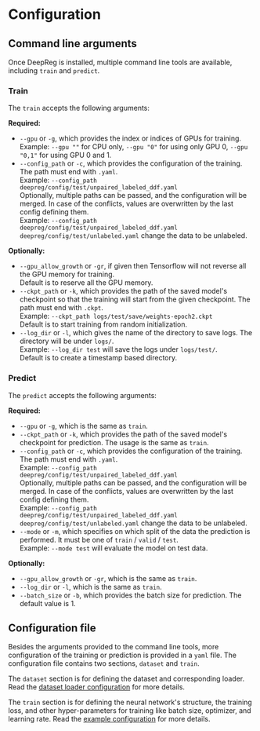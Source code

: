 # Configuration

## Command line arguments

Once DeepReg is installed, multiple command line tools are available, including `train`
and `predict`.

### Train

The `train` accepts the following arguments:

**Required:**

- `--gpu` or `-g`, which provides the index or indices of GPUs for training.<br>
  Example: `--gpu ""` for CPU only, `--gpu "0"` for using only GPU 0, `--gpu "0,1"` for
  using GPU 0 and 1.
- `--config_path` or `-c`, which provides the configuration of the training. The path
  must end with `.yaml`.<br> Example:
  `--config_path deepreg/config/test/unpaired_labeled_ddf.yaml`<br> Optionally, multiple
  paths can be passed, and the configuration will be merged. In case of the conflicts,
  values are overwritten by the last config defining them.<br> Example:
  `--config_path deepreg/config/test/unpaired_labeled_ddf.yaml deepreg/config/test/unlabeled.yaml`
  change the data to be unlabeled.

**Optionally:**

- `--gpu_allow_growth` or `-gr`, if given then Tensorflow will not reverse all the GPU
  memory for training.<br> Default is to reserve all the GPU memory.
- `--ckpt_path` or `-k`, which provides the path of the saved model's checkpoint so that
  the training will start from the given checkpoint. The path must end with `.ckpt`.<br>
  Example: `--ckpt_path logs/test/save/weights-epoch2.ckpt`<br> Default is to start
  training from random initialization.
- `--log_dir` or `-l`, which gives the name of the directory to save logs. The directory
  will be under `logs/`.<br> Example: `--log_dir test` will save the logs under
  `logs/test/`.<br> Default is to create a timestamp based directory.

### Predict

The `predict` accepts the following arguments:

**Required:**

- `--gpu` or `-g`, which is the same as `train`.
- `--ckpt_path` or `-k`, which provides the path of the saved model's checkpoint for
  prediction. The usage is the same as `train`.
- `--config_path` or `-c`, which provides the configuration of the training. The path
  must end with `.yaml`.<br> Example:
  `--config_path deepreg/config/test/unpaired_labeled_ddf.yaml`<br> Optionally, multiple
  paths can be passed, and the configuration will be merged. In case of the conflicts,
  values are overwritten by the last config defining them.<br> Example:
  `--config_path deepreg/config/test/unpaired_labeled_ddf.yaml deepreg/config/test/unlabeled.yaml`
  change the data to be unlabeled.
- `--mode` or `-m`, which specifies on which split of the data the prediction is
  performed. It must be one of `train` / `valid` / `test`.<br> Example: `--mode test`
  will evaluate the model on test data.

**Optionally:**

- `--gpu_allow_growth` or `-gr`, which is the same as `train`.
- `--log_dir` or `-l`, which is the same as `train`.
- `--batch_size` or `-b`, which provides the batch size for prediction. The default
  value is 1.

## Configuration file

Besides the arguments provided to the command line tools, more configuration of the
training or prediction is provided in a `yaml` file. The configuration file contains two
sections, `dataset` and `train`.

The `dataset` section is for defining the dataset and corresponding loader. Read the
[dataset loader configuration](doc_data_loader.md) for more details.

The `train` section is for defining the neural network's structure, the training loss,
and other hyper-parameters for training like batch size, optimizer, and learning rate.
Read the
[example configuration](https://github.com/ucl-candi/DeepReg/blob/master/deepreg/config/unpaired_labeled_ddf.yaml)
for more details.

